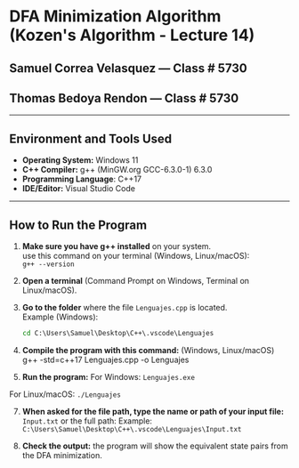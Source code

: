 # DFA Minimization Algorithm (Kozen's Algorithm - Lecture 14)

## Samuel Correa Velasquez — Class # 5730
## Thomas Bedoya Rendon — Class # 5730

---
## Environment and Tools Used

- **Operating System:** Windows 11
- **C++ Compiler:** g++ (MinGW.org GCC-6.3.0-1) 6.3.0
- **Programming Language**: C++17
- **IDE/Editor:** Visual Studio Code
  
---
## How to Run the Program

1. **Make sure you have g++ installed** on your system.  
   use this command on your terminal (Windows, Linux/macOS):  
   `g++ --version`

3. **Open a terminal** (Command Prompt on Windows, Terminal on Linux/macOS).

4. **Go to the folder** where the file `Lenguajes.cpp` is located.  
   Example (Windows):
   ```cmd
   cd C:\Users\Samuel\Desktop\C++\.vscode\Lenguajes
5. **Compile the program with this command:** (Windows, Linux/macOS)
   g++ -std=c++17 Lenguajes.cpp -o Lenguajes

6. **Run the program:**
For Windows:
`Lenguajes.exe`

For Linux/macOS: 
`./Lenguajes`

7. **When asked for the file path, type the name or path of your input file:**
`Input.txt` or the full path: Example: `C:\Users\Samuel\Desktop\C++\.vscode\Lenguajes\Input.txt`

8. **Check the output:** the program will show the equivalent state pairs from the DFA minimization.
   


 
